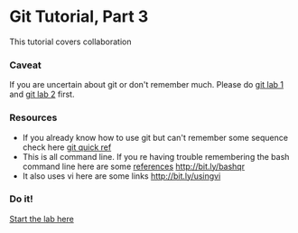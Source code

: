 # Git Tutorial, Part 3

This tutorial covers collaboration

### Caveat

If you are uncertain about git or don't remember much.
Please do [git lab 1](https://github.com/Android518-2017/git-lab-1) and
[git lab 2](https://github.com/Android518-2017/git-lab-2) first.

### Resources

* If you already know how to use git but can't remember some sequence
check here [git quick ref](http://wiki.pcampbell.profweb.ca/index.php/Git_quick_ref)
* This is all command line. If you re having trouble remembering the bash
command line here are some
[references](https://drive.google.com/open?id=0B-CHlg81QPjfVU5PSkxYM1hsSEE)
<http://bit.ly/bashqr>
* It also uses vi here are some links
<http://bit.ly/usingvi>

### Do it!
[Start the lab here](03_collaboration.md)
